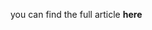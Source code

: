 you can find the full article <b><a herf='https://towardsdatascience.com/improve-linear-regression-for-time-series-forecasting-e36f3c3e3534#a80b-b6010ccb1c21'>here</b></a>
